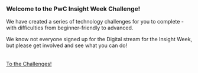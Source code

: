 ### Welcome to the PwC Insight Week Challenge!

We have created a series of technology challenges for you to complete - with
difficulties from beginner-friendly to advanced. 

We know not everyone signed up for the Digital stream for the Insight Week, but
please get involved and see what you can do!

<div style="margin-top: 16px">
    <br><a id="home-button" href="./challenges/">To the Challenges!</a><br>
</div>
<br>